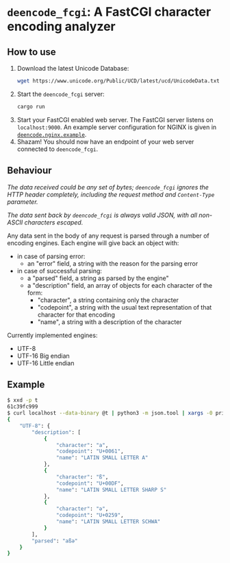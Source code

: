 # `deencode_fcgi`: A FastCGI character encoding analyzer

## How to use

1. Download the latest Unicode Database:
   ```bash
   wget https://www.unicode.org/Public/UCD/latest/ucd/UnicodeData.txt
   ```
2. Start the `deencode_fcgi` server:
   ```bash
   cargo run
   ```
3. Start your FastCGI enabled web server. The FastCGI server listens on
   `localhost:9000`. An example server configuration for NGINX is given in
   [`deencode.nginx.example`](deencode.nginx.example).
4. Shazam! You should now have an endpoint of your web server connected to
   `deencode_fcgi`.

## Behaviour

*The data received could be any set of bytes; `deencode_fcgi` ignores the HTTP
header completely, including the request method and `Content-Type` parameter.*

*The data sent back by `deencode_fcgi` is always valid JSON, with all non-ASCII
characters escaped.*

Any data sent in the body of any request is parsed through a number of encoding 
engines. Each engine will give back an object with:
* in case of parsing error:
  * an "error" field, a string with the reason for the parsing error
* in case of successful parsing:
  * a "parsed" field, a string as parsed by the engine"
  * a "description" field, an array of objects for each character of the form:
    * "character", a string containing only the character
    * "codepoint", a string with the usual text representation of that character
      for that encoding
    * "name", a string with a description of the character

Currently implemented engines:
* UTF-8
* UTF-16 Big endian
* UTF-16 Little endian

## Example

```bash
$ xxd -p t
61c39fc999
$ curl localhost --data-binary @t | python3 -m json.tool | xargs -0 printf
{
    "UTF-8": {
        "description": [
            {
                "character": "a",
                "codepoint": "U+0061",
                "name": "LATIN SMALL LETTER A"
            },
            {
                "character": "ß",
                "codepoint": "U+00DF",
                "name": "LATIN SMALL LETTER SHARP S"
            },
            {
                "character": "ə",
                "codepoint": "U+0259",
                "name": "LATIN SMALL LETTER SCHWA"
            }
        ],
        "parsed": "aßə"
    }
}
```
